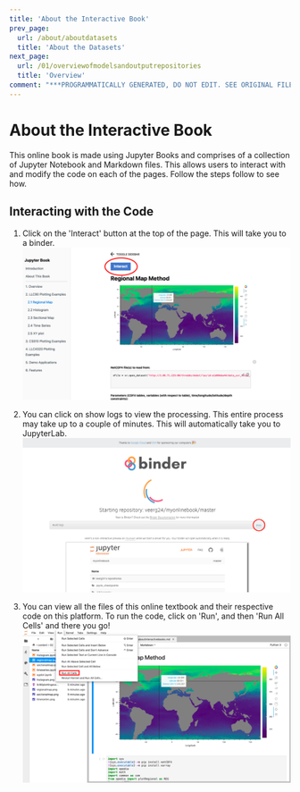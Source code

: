 ```yaml
---
title: 'About the Interactive Book'
prev_page:
  url: /about/aboutdatasets
  title: 'About the Datasets'
next_page:
  url: /01/overviewofmodelsandoutputrepositories
  title: 'Overview'
comment: "***PROGRAMMATICALLY GENERATED, DO NOT EDIT. SEE ORIGINAL FILES IN /content***"
---
```

# About the Interactive Book

This online book is made using Jupyter Books and comprises of a collection of Jupyter Notebook and Markdown files. This allows users to interact with and modify the code on each of the pages. Follow the steps follow to see how.

## Interacting with the Code

1. Click on the 'Interact' button at the top of the page. This will take you to a binder.
![](step1.png)

2. You can click on show logs to view the processing. This entire process may take up to a couple of minutes. This will automatically take you to JupyterLab. 
![](step2.png)

3. You can view all the files of this online textbook and their respective code on this platform. To run the code, click on 'Run', and then 'Run All Cells' and there you go!
![](step3.png)
